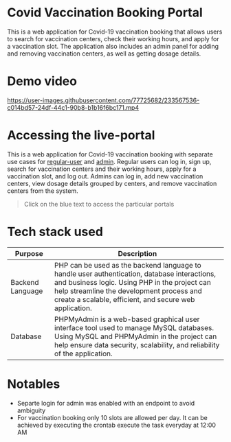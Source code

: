 # Covid Vaccination Booking Portal
This is a web application for Covid-19 vaccination booking that allows users to search for vaccination centers, check their working hours, and apply for a vaccination slot. The application also includes an admin panel for adding and removing vaccination centers, as well as getting dosage details.

# Demo video
https://user-images.githubusercontent.com/77725682/233567536-c014bd57-24df-44c1-90b8-b1b16f6bc171.mp4

# Accessing the live-portal
This is a web application for Covid-19 vaccination booking with separate use cases for [regular-user](https://vaccinationbooking.000webhostapp.com/php/login.php) and [admin](https://vaccinationbooking.000webhostapp.com/admin/php/login.php). Regular users can log in, sign up, search for vaccination centers and their working hours, apply for a vaccination slot, and log out. Admins can log in, add new vaccination centers, view dosage details grouped by centers, and remove vaccination centers from the system.
>Click on the blue text to access the particular portals

# Tech stack used
| Purpose | Description |
| ----------- | ----------- |
| Backend Language | PHP can be used as the backend language to handle user authentication, database interactions, and business logic. Using PHP in the project can help streamline the development process and create a scalable, efficient, and secure web application. |
| Database |  PHPMyAdmin is a web-based graphical user interface tool used to manage MySQL databases. Using MySQL and PHPMyAdmin in the project can help ensure data security, scalability, and reliability of the application. |

# Notables
- Separte login for admin was enabled with an endpoint to avoid ambiguity
- For vaccination booking only 10 slots are allowed per day. It can be achieved by executing the crontab execute the task everyday at 12:00 AM


